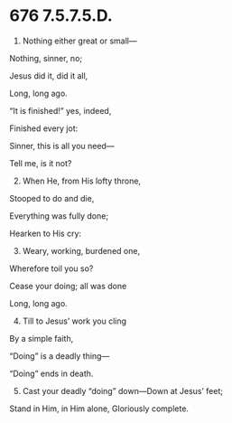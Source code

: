# 676 7.5.7.5.D.

1.  Nothing either great or small—

Nothing, sinner, no;

Jesus did it, did it all,

Long, long ago.

“It is finished!” yes, indeed,

Finished every jot:

Sinner, this is all you need—

Tell me, is it not?

2.  When He, from His lofty throne,

Stooped to do and die,

Everything was fully done;

Hearken to His cry:

3.  Weary, working, burdened one,

Wherefore toil you so?

Cease your doing; all was done

Long, long ago.

4.  Till to Jesus’ work you cling

By a simple faith,

“Doing” is a deadly thing—

“Doing” ends in death.

5.  Cast your deadly “doing” down—Down at Jesus’ feet;

Stand in Him, in Him alone, Gloriously complete.


